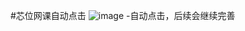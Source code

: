#芯位网课自动点击
![image](https://raw.githubusercontent.com/qcjxs-hn/xinweidj/main/ada.jpg) 
-自动点击，后续会继续完善
